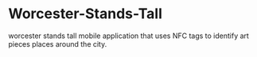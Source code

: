 Worcester-Stands-Tall
=======================
 worcester stands tall mobile application that uses NFC tags to identify art pieces places around the city.
 
